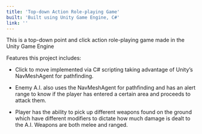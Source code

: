 ```yaml
---
title: 'Top-down Action Role-playing Game'
built: 'Built using Unity Game Engine, C#'
link: ''
---
```


This is a top-down point and click action role-playing game made in the Unity Game Engine

Features this project includes:

- Click to move implemented via C# scripting taking advantage of Unity’s NavMeshAgent for pathfinding.

- Enemy A.I. also uses the NavMeshAgent for pathfinding and has an alert range to know if the player has entered a certain area and proceeds to attack them.

- Player has the ability to pick up different weapons found on the ground which have different modifiers to dictate how much damage is dealt to the A.I. Weapons are both melee and ranged.
